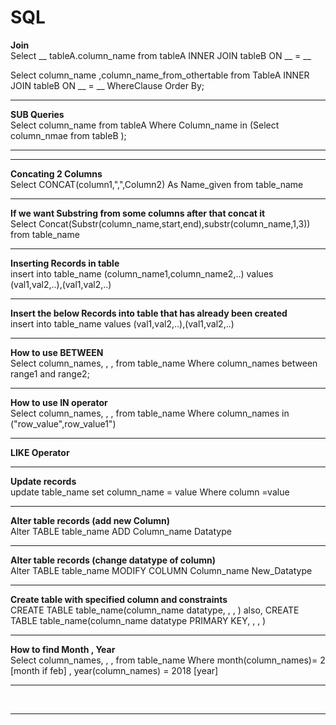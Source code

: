 # SQL 

<b> Join</b> <br>
Select __ tableA.column_name from tableA INNER JOIN tableB ON __ = __ 

Select column_name ,column_name_from_othertable from TableA INNER JOIN tableB ON __ = __ WhereClause Order By;

---

<b>SUB Queries </b> <br>
Select column_name from tableA Where Column_name in (Select column_nmae from tableB );

---


---
<b> Concating 2 Columns </b> <br>
Select CONCAT(column1,",",Column2) As Name_given from table_name 

---

<b>If we want Substring from some columns after that concat it </b> <br>
Select Concat(Substr(column_name,start,end),substr(column_name,1,3)) from table_name

---

<b>Inserting Records in table </b> <br>
insert into table_name (column_name1,column_name2,..) 
values (val1,val2,..),(val1,val2,..)

---

<b>Insert the below Records into table that has already been created</b> <br>
insert into table_name values (val1,val2,..),(val1,val2,..)

---

<b>How to use BETWEEN</b> <br>
Select column_names, , ,  from table_name Where column_names between range1 and range2;

---

<b>How to use IN operator</b> <br>
Select column_names, , , from table_name Where column_names in ("row_value",row_value1")

---

<b>LIKE Operator</b> <br>

---

<b>Update records</b> <br>
update table_name set  column_name = value  Where column =value

---

<b>Alter table records (add new Column)</b> <br>
Alter TABLE table_name ADD Column_name Datatype

---

<b>Alter table records (change datatype of column)</b> <br>
Alter TABLE table_name MODIFY COLUMN Column_name New_Datatype

---

<b>Create table with specified column and constraints</b> <br>
CREATE TABLE table_name(column_name datatype, , , )
also,
CREATE TABLE table_name(column_name datatype PRIMARY KEY, , , )

---

<b>How to find Month , Year</b> <br>
Select column_names, , ,  from table_name Where month(column_names)= 2 [month if feb] , year(column_names) = 2018 [year]

---

<b> </b> <br>

---


